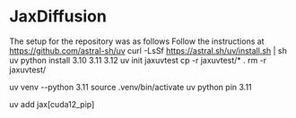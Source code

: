 # JaxDiffusion
The setup for the repository was as follows
Follow the instructions at https://github.com/astral-sh/uv
curl -LsSf https://astral.sh/uv/install.sh | sh
uv python install 3.10 3.11 3.12
uv init jaxuvtest 
cp -r jaxuvtest/* .
rm -r jaxuvtest/

uv venv --python 3.11
source .venv/bin/activate
uv python pin 3.11

uv add jax[cuda12_pip]